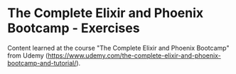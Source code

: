 # The Complete Elixir and Phoenix Bootcamp - Exercises

Content learned at the course "The Complete Elixir and Phoenix Bootcamp" from Udemy (https://www.udemy.com/the-complete-elixir-and-phoenix-bootcamp-and-tutorial/).
